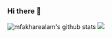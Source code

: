 ### Hi there 👋

<!--
**mfakharealam/mfakharealam** is a ✨ _special_ ✨ repository because its `README.md` (this file) appears on your GitHub profile.

Here are some ideas to get you started:

- 🔭 I’m currently working on ...
- 🌱 I’m currently learning ...
- 👯 I’m looking to collaborate on ...
- 🤔 I’m looking for help with ...
- 💬 Ask me about ...
- 📫 How to reach me: ...
- 😄 Pronouns: ...
- ⚡ Fun fact: ...
-->
![mfakharealam's github stats](https://github-readme-stats.vercel.app/api?username=mfakharealam&show_icons=true&theme=grey)
![](https://komarev.com/ghpvc/?username=mfakharealam)
